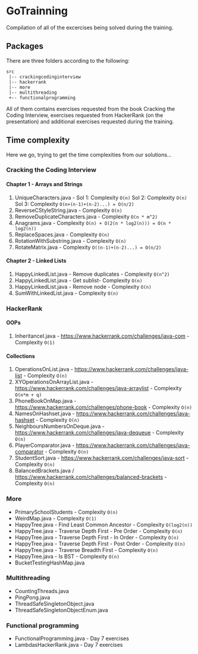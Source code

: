 # GoTrainning

Compilation of all of the excercises being solved during the training.

## Packages

There are three folders according to the following:
```
src
 |-- crackingcodinginterview
 |-- hackerrank
 |-- more
 |-- multithreading
 +-- functionalprogramming
```
All of them contains exercises requested from the book Cracking the Coding Interview, exercises requested from HackerRank (on the presentation) and additional exercises requested during the training.

## Time complexity

Here we go, trying to get the time complexities from our solutions... 

### Cracking the Coding Interview

#### Chapter 1 - Arrays and Strings
   1. UniqueCharacters.java - Sol 1: Complexity `O(n)` Sol 2: Complexity `O(n)` Sol 3: Complexity `O(n+(n-1)+(n-2)...) = O(n/2)`
   2. ReverseCStyleString.java - Complexity `O(n)`
   3. RemoveDuplicateCharacters.java - Complexity `O(n * m^2)`
   4. Anagrams.java - Complexity `O(n) + O(2(n * log2(n))) = O(n * log2(n))`
   5. ReplaceSpaces.java - Complexity `O(n)`
   8. RotationWithSubstring.java - Complexity `O(n)`
   6. RotateMatrix.java - Complexity `O((n-1)+(n-2)...) = O(n/2)` 
  
#### Chapter 2 - Linked Lists
   1. HappyLinkedList.java - Remove duplicates - Complexity `O(n^2)`
   2. HappyLinkedList.java - Get sublist- Complexity `O(n)`
   3. HappyLinkedList.java - Remove node - Complexity `O(n)`
   4. SumWithLinkedList.java - Complexity `O(n)`

### HackerRank 

#### OOPs
  1. InheritanceI.java - https://www.hackerrank.com/challenges/java-com - Complexity `O(1)`

#### Collections
  1. OperationsOnList.java - https://www.hackerrank.com/challenges/java-list - Complexity `O(n)`
  2. XYOperationsOnArrayList.java - https://www.hackerrank.com/challenges/java-arraylist - Complexity `O(n*m + q)`
  3. PhoneBookOnMap.java - https://www.hackerrank.com/challenges/phone-book - Complexity `O(n)`
  4. NamesOnHashset.java - https://www.hackerrank.com/challenges/java-hashset - Complexity `O(n)`
  5. NeighboursNumbersOnDeque.java - https://www.hackerrank.com/challenges/java-dequeue - Complexity `O(n)`
  6. PlayerComparator.java - https://www.hackerrank.com/challenges/java-comparator - Complexity `O(n)`
  7. StudentSort.java - https://www.hackerrank.com/challenges/java-sort - Complexity `O(n)`
  8. BalancedBrackets.java / https://www.hackerrank.com/challenges/balanced-brackets - Complexity `O(n)`

### More 
* PrimarySchoolStudents - Complexity `O(n)`
* WeirdMap.java - Complexity `O(1)`
* HappyTree.java - Find Least Common Ancestor - Complexity `O(log2(n))`
* HappyTree.java - Traverse Depth First - Pre Order - Complexity `O(n)`
* HappyTree.java - Traverse Depth First - In Order - Complexity `O(n)`
* HappyTree.java - Traverse Depth First - Post Order - Complexity `O(n)`
* HappyTree.java - Traverse Breadth First - Complexity `O(n)`
* HappyTree.java - Is BST - Complexity `O(n)`
* BucketTestingHashMap.java

### Multithreading
* CountingThreads.java
* PingPong.java
* ThreadSafeSingletonObject.java
* ThreadSafeSingletonObjectEnum.java


### Functional programming
* FunctionalProgramming.java - Day 7 exercises
* LambdasHackerRank.java - Day 7 exercises


